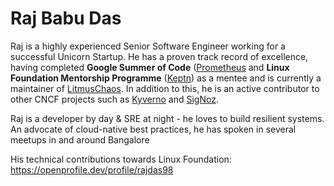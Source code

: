 # Raj Babu Das
  Raj is a highly experienced Senior Software Engineer working for a successful Unicorn Startup. He has a proven track record of excellence, having completed **Google Summer of Code** ([Prometheus](https://github.com/prometheus/test-infra) and **Linux Foundation Mentorship Programme** ([Keptn](https://github.com/keptn-contrib/prometheus-service)) as a mentee and is currently a maintainer of [LitmusChaos](https://github.com/litmuschaos/litmus). In addition to this, he is an active contributor to other CNCF projects such as [Kyverno](https://github.com/kyverno/kyverno) and [SigNoz](https://github.com/signoz/signoz).


  Raj is a developer by day & SRE at night - he loves to build resilient systems. An advocate of cloud-native best practices, he has spoken in several meetups in and around Bangalore

  His technical contributions towards Linux Foundation: https://openprofile.dev/profile/rajdas98
